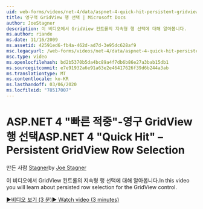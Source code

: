 ```yaml
---
uid: web-forms/videos/net-4/data/aspnet-4-quick-hit-persistent-gridview-row-selection
title: 영구적 GridView 행 선택 | Microsoft Docs
author: JoeStagner
description: 이 비디오에서 GridView 컨트롤의 지속형 행 선택에 대해 알아봅니다.
ms.author: riande
ms.date: 11/16/2009
ms.assetid: 42591ed6-fb4a-462d-ad7d-3e95dc628af9
msc.legacyurl: /web-forms/videos/net-4/data/aspnet-4-quick-hit-persistent-gridview-row-selection
msc.type: video
ms.openlocfilehash: bd2b5370b5da4bc89a4f7db6b86e27a3bab15db1
ms.sourcegitcommit: e7e91932a6e91a63e2e46417626f39d6b244a3ab
ms.translationtype: MT
ms.contentlocale: ko-KR
ms.lasthandoff: 03/06/2020
ms.locfileid: "78517007"
---
```

# <a name="aspnet-4-quick-hit--persistent-gridview-row-selection"></a><span data-ttu-id="29f3a-103">ASP.NET 4 "빠른 적중"-영구 GridView 행 선택</span><span class="sxs-lookup"><span data-stu-id="29f3a-103">ASP.NET 4 "Quick Hit" – Persistent GridView Row Selection</span></span>

<span data-ttu-id="29f3a-104">만든 사람 [Stagner](https://github.com/JoeStagner)</span><span class="sxs-lookup"><span data-stu-id="29f3a-104">by [Joe Stagner](https://github.com/JoeStagner)</span></span>

<span data-ttu-id="29f3a-105">이 비디오에서 GridView 컨트롤의 지속형 행 선택에 대해 알아봅니다.</span><span class="sxs-lookup"><span data-stu-id="29f3a-105">In this video you will learn about persisted row selection for the GridView control.</span></span> 

[<span data-ttu-id="29f3a-106">&#9654;비디오 보기 (3 분)</span><span class="sxs-lookup"><span data-stu-id="29f3a-106">&#9654; Watch video (3 minutes)</span></span>](https://channel9.msdn.com/Blogs/ASP-NET-Site-Videos/aspnet-4-quick-hit-persistent-gridview-row-selection)
